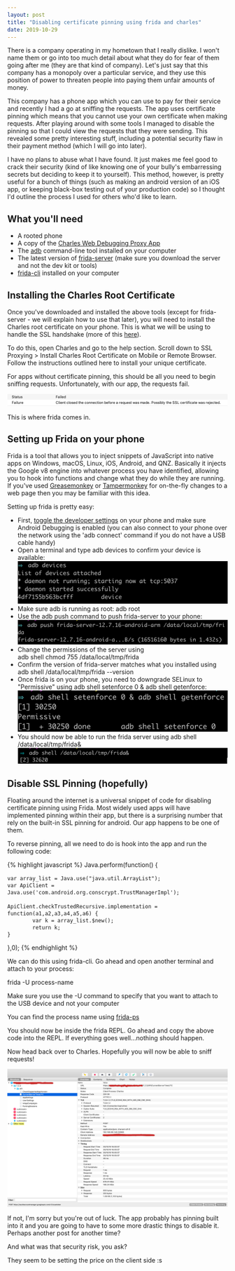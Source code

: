 ```yaml
---
layout: post
title: "Disabling certificate pinning using frida and charles"
date: 2019-10-29
---
```


There is a company operating in my hometown that I really dislike. I won't name them or go into too much detail about what they do for fear of them going after me (they are that kind of company). Let's just say that this company has a monopoly over a particular service, and they use this position of power to threaten people into paying them unfair amounts of money.

This company has a phone app which you can use to pay for their service and recently I had a go at sniffing the requests. The app uses certificate pinning which means that you cannot use your own certificate when making requests. After playing around with some tools I managed to disable the pinning so that I could view the requests that they were sending. This revealed some pretty interesting stuff, including a potential security flaw in their payment method (which
I will go into later). 

I have no plans to abuse what I have found. It just makes me feel good to crack their security (kind of like knowing one of your bully's embarressing secrets but deciding to keep it to yourself). This method, however, is pretty useful for a bunch of things (such as making an android version of an iOS app, or keeping black-box testing out of your production code) so I thought I'd outline the process I used for others who'd like to learn.

<!-- more -->

<h2>What you'll need</h2>

<ul>
<li>A rooted phone</li>
<li>A copy of the <a href="https://www.charlesproxy.com/">Charles Web Debugging Proxy App</a></li>
<li>The <a href="https://developer.android.com/studio/command-line/adb?gclid=EAIaIQobChMIoPHAkbXA5QIVCSQrCh280AMZEAAYASAAEgKdKvD_BwE">adb</a> command-line tool installed on your computer</li>
<li>The latest version of <a href="https://github.com/frida/frida/releases">frida-server</a> (make sure you download the server and not the dev kit or tools)</li>
<li><a href="https://www.frida.re/docs/frida-cli/">frida-cli</a> installed on your computer</li>
</ul>

<h2>Installing the Charles Root Certificate</h2>

<p>Once you've downloaded and installed the above tools (except for frida-server - we will explain how to use that later), you will need to install the Charles root certificate on your phone. This is what we will be using to handle the SSL handshake (more of this <a href="https://www.charlesproxy.com/documentation/proxying/ssl-proxying/">here</a>).</p>

<p>To do this, open Charles and go to the help section. Scroll down to SSL Proxying > Install Charles Root Certificate on Mobile or Remote Browser. Follow the instructions outlined here to install your unique certificate.</p>

<p>For apps without certificate pinning, this should be all you need to begin sniffing requests. Unfortunately, with our app, the requests fail.</p>

<img src="/assets/images/posts/failed-request.png"/>

This is where frida comes in.

<h2>Setting up Frida on your phone</h2>

Frida is a tool that allows you to inject snippets of JavaScript into native apps on Windows, macOS, Linux, iOS, Android, and QNZ. Basically it injects the Google v8 engine into whatever process you have identified, allowing you to hook into functions and change what they do while they are running. If you've used <a href="https://addons.mozilla.org/en-US/firefox/addon/greasemonkey/">Greasemonkey</a> or <a
href="https://chrome.google.com/webstore/detail/tampermonkey/dhdgffkkebhmkfjojejmpbldmpobfkfo?hl=en">Tampermonkey</a> for on-the-fly changes to a web page then you may be familiar with this idea.

Setting up frida is pretty easy:
<ul class="list">
<li>
First, <a href="https://developer.android.com/studio/debug/dev-options">toggle the developer settings</a> on your phone and make sure Android Debugging is enabled (you can also connect to your phone over the network using the 'adb connect' command if you do not have a USB cable handy) 
</li>
<li>Open a terminal and type <span class="code">adb devices</span> to confirm your device is available:
<img src="/assets/images/posts/adb-devices.png"/>
</li>
<li>Make sure adb is running as root: <span class="code">adb root</span></li>
<li>Use the <span class="code">adb push</span> command to push frida-server to your phone:
<img src="/assets/images/posts/adb-push.png"/>
</li>
<li>Change the permissions of the server using <div class="code">adb shell chmod 755 /data/local/tmp/frida</div></li>
<li>Confirm the version of frida-server matches what you installed using <span class="code">adb shell /data/local/tmp/frida --version</span>
</li>

<li>
Once frida is on your phone, you need to downgrade SELinux to "Permissive" using <span class="code">adb shell setenforce 0 & adb shell getenforce</span>:
<img src="/assets/images/posts/setenforce.png"/>
</li>
<li>
You should now be able to run the frida server using <span class="code">adb shell /data/local/tmp/frida&</span>
<img src="/assets/images/posts/start-frida.png"/>
</li>
</ul>

<h2>Disable SSL Pinning (hopefully)</h2>

Floating around the internet is a universal snippet of code for disabling certificate pinning using Frida. Most widely used apps will have implemented pinning within their app, but there is a surprising number that rely on the built-in SSL pinning for android. Our app happens to be one of them.

To reverse pinning, all we need to do is hook into the app and run the following code:

{% highlight javascript %}
Java.perform(function() {

    var array_list = Java.use("java.util.ArrayList");
    var ApiClient = Java.use('com.android.org.conscrypt.TrustManagerImpl');

    ApiClient.checkTrustedRecursive.implementation = function(a1,a2,a3,a4,a5,a6) {
            var k = array_list.$new();
            return k;
    }

},0);
{% endhighlight %}

<p>We can do this using frida-cli. Go ahead and open another terminal and attach to your process:</p>

<div class="code">frida -U process-name</div>


Make sure you use the <span class="code">-U</span> command to specify that you want to attach to the USB device and not your computer

You can find the process name using <a href="https://www.frida.re/docs/frida-ps/">frida-ps</a>

You should now be inside the frida REPL. Go ahead and copy the above code into the REPL. If everything goes well...nothing should happen.</p>

Now head back over to Charles. Hopefully you will now be able to sniff requests!

<img src="/assets/images/posts/charles.jpeg"/>

If not, I'm sorry but you're out of luck. The app probably has pinning built into it and you are going to have to some more drastic things to disable it. Perhaps another post for another time?

And what was that security risk, you ask?

They seem to be setting the price on the client side :s
